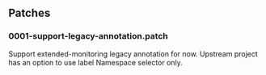 ## Patches

### 0001-support-legacy-annotation.patch

Support extended-monitoring legacy annotation for now. Upstream project has an option to use label Namespace selector only.
